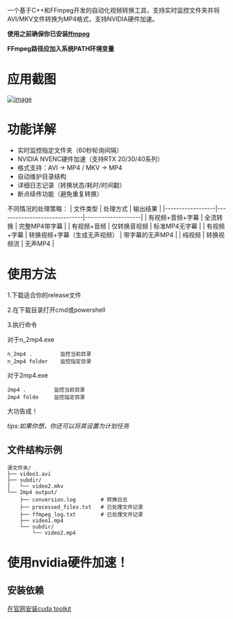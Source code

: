 
一个基于C++和FFmpeg开发的自动化视频转换工具，支持实时监控文件夹并将AVI/MKV文件转换为MP4格式，支持NVIDIA硬件加速。


**使用之前确保你已安装[ffmpeg](https://github.com/BtbN/FFmpeg-Builds/releases)**

**FFmpeg路径应加入系统PATH环境变量**

# 应用截图

[![image](https://github.com/user-attachments/assets/fdb74067-23ce-4c04-9733-3158f50a9d0f)](https://github.com/eightclaTony/auto2mp4/blob/master/image.png)


# 功能详解

-  实时监控指定文件夹（60秒轮询间隔）
-  NVIDIA NVENC硬件加速（支持RTX 20/30/40系列）
-  格式支持：AVI → MP4 / MKV → MP4
-  自动维护目录结构
-  详细日志记录（转换状态/耗时/时间戳）
-  断点续传功能（避免重复转换）

不同情况的处理策略：
| 文件类型         | 处理方式                     | 输出结果           |
|------------------|------------------------------|--------------------|
| 有视频+音频+字幕 | 全流转换                     | 完整MP4带字幕      |
| 有视频+音频      | 仅转换音视频                 | 标准MP4无字幕      |
| 有视频+字幕      | 转换视频+字幕（生成无声视频） | 带字幕的无声MP4    |
| 纯视频           | 转换视频流                   | 无声MP4            |

# 使用方法

1.下载适合你的release文件

2.在下载目录打开cmd或powershell

3.执行命令

对于n_2mp4.exe
```
n_2mp4 .         监控当前目录
n_2mp4 folder    监控指定目录
```

对于2mp4.exe
```
2mp4 .         监控当前目录
2mp4 folde     监控指定目录
```

大功告成！

*tips:如果你想，你还可以将其设置为计划任务*

## 文件结构示例
```
源文件夹/
├── video1.avi
├── subdir/
│   └── video2.mkv
└── 2mp4 output/
    ├── conversion.log        # 转换日志
    ├── processed_files.txt   # 已处理文件记录
    ├── ffmpeg_log.txt        # 已处理文件记录
    ├── video1.mp4
    └── subdir/
        └── video2.mp4
```



# 使用nvidia硬件加速！

## 安装依赖
[在官网安装cuda toolkit](https://developer.nvidia.com/cuda-downloads)
